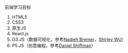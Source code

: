 前端学习目标

1. HTML5
1. CSS3
1. 原生JS
1. React.js
1. D3.JS（数据可视化，参考[Nadieh Bremer](https://www.visualcinnamon.com/)，[Shirley WU](http://sxywu.com/)）
1. P5.JS（创意编程，参考[Daniel Shiffman](https://www.youtube.com/user/shiffman)）
